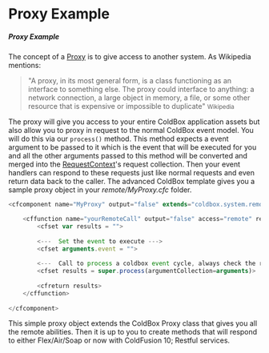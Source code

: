 # Proxy Example


##### Proxy Example

The concept of a [Proxy](http://en.wikipedia.org/wiki/Proxy_pattern) is to give access to another system. As Wikipedia mentions:

> "A proxy, in its most general form, is a class functioning as an interface to something else. The proxy could interface to anything: a network connection, a large object in memory, a file, or some other resource that is expensive or impossible to duplicate" <small> Wikipedia </small>

The proxy will give you access to your entire ColdBox application assets but also allow you to proxy in request to the normal ColdBox event model. You will do this via our `process()` method. This method expects a event argument to be passed to it which is the event that will be executed for you and all the other arguments passed to this method will be converted and merged into the [RequestContext](http://wiki.coldbox.org/wiki/RequestContext.cfm)'s request collection. Then your event handlers can respond to these requests just like normal requests and even return data back to the caller. The advanced ColdBox template gives you a sample proxy object in your *remote/MyProxy.cfc* folder.

```js
<cfcomponent name="MyProxy" output="false" extends="coldbox.system.remote.ColdboxProxy">

	<cffunction name="yourRemoteCall" output="false" access="remote" returntype="YourType" hint="Your Hint">
		<cfset var results = "">
		
		<---  Set the event to execute --->
		<cfset arguments.event = "">
		
		<---  Call to process a coldbox event cycle, always check the results as they might not exist. --->
		<cfset results = super.process(argumentCollection=arguments)>
		
		<cfreturn results>
	</cffunction>
	
</cfcomponent>
```

This simple proxy object extends the ColdBox Proxy class that gives you all the remote abilities. Then it is up to you to create methods that will respond to either Flex/Air/Soap or now with ColdFusion 10; Restful services.